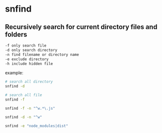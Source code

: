 # snfind

## Recursively search for current directory files and folders

```bash
-f only search file
-d only search directory
-n find filename or directory name
-e exclude directory
-h include hidden file

```

example:
```bash
# search all directory
snfind -d

# search all file
snfind -f

snfind -f -n "^w.*\.js"

snfind -d -n "^w"

snfind -e "node_modules|dist"

```
